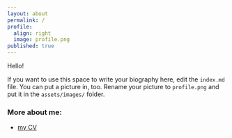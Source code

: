 ```yaml
---
layout: about
permalink: /
profile:
  align: right
  image: profile.png
published: true
---
```


Hello!

If you want to use this space to write your biography here, edit the `index.md` file. You can put a picture in, too. Rename your picture to `profile.png` and put it in the `assets/images/` folder.



### More about me:

- [my CV](https://github.com/fancatfkl/CV/cv.pdf)

